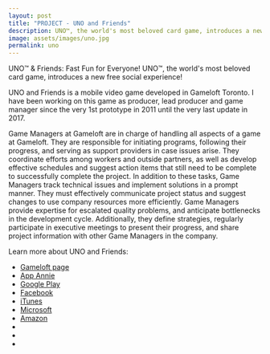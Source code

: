 ```yaml
---
layout: post
title: "PROJECT - UNO and Friends"
description: UNO™, the world's most beloved card game, introduces a new free social experience!
image: assets/images/uno.jpg
permalink: uno
---
```


UNO™ & Friends: Fast Fun for Everyone!
UNO™, the world's most beloved card game, introduces a new free social experience!

UNO and Friends is a mobile video game developed in Gameloft Toronto. I have been working on this game as producer, lead producer and game manager since the very 1st prototype in 2011 until the very last update in 2017.

Game Managers at Gameloft are in charge of handling all aspects of a game at Gameloft. They are responsible for initiating programs, following their progress, and serving as support providers in case issues arise. They coordinate efforts among workers and outside partners, as well as develop effective schedules and suggest action items that still need to be complete to successfully complete the project.
In addition to these tasks, Game Managers track technical issues and implement solutions in a prompt manner. They must effectively communicate project status and suggest changes to use company resources more efficiently. Game Managers provide expertise for escalated quality problems, and anticipate bottlenecks in the development cycle. Additionally, they define strategies, regularly participate in executive meetings to present their progress, and share project information with other Game Managers in the company.

Learn more about UNO and Friends:
- <a href="https://www.gameloft.com/en/game/uno-and-friends">Gameloft page</a>
- <a href="https://www.appannie.com/en/apps/ios/app/uno-friends-classic-card-game/">App Annie</a>
- <a href="https://play.google.com/store/apps/details?id=com.gameloft.android.ANMP.GloftUOHM&hl=en">Google Play</a>
- <a href="https://www.facebook.com/UNOandFriends/">Facebook</a>
- <a href="https://itunes.apple.com/ca/app/uno-friends/id537263603?mt=8">iTunes</a>
- <a href="https://www.microsoft.com/en-us/store/p/uno-friends-the-classic-card-game-goes-social/9wzdncrfj267">Microsoft</a>
- <a href="https://www.amazon.ca/UNO-TM-Friends-Classic-Social/dp/B00DRPVE3M">Amazon</a>
- <a href=""></a>
- <a href=""></a>
- <a href=""></a>